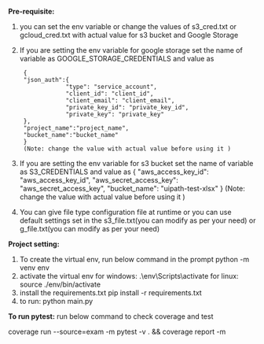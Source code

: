 **Pre-requisite:**
1. you can set the env variable or change the values of s3_cred.txt or gcloud_cred.txt with actual value for s3 bucket and Google Storage
2. If you are setting the env variable for google storage set the name of variable as GOOGLE_STORAGE_CREDENTIALS and value as 

		{
		"json_auth":{
					"type": "service_account",
					"client_id": "client_id",
					"client_email": "client_email",
					"private_key_id": "private_key_id",
					"private_key": "private_key"
		},
		"project_name":"project_name",
		"bucket_name":"bucket_name"
		}
		(Note: change the value with actual value before using it )

3. If you are setting the env variable for s3 bucket set the name of variable as S3_CREDENTIALS and value as 
		{
			"aws_access_key_id": "aws_access_key_id",
			"aws_secret_access_key": "aws_secret_access_key",
			"bucket_name": "uipath-test-xlsx"
		}
		(Note: change the value with actual value before using it )

4. You can give file type configuration file at runtime or you can use default settings set in the s3_file.txt(you can modify as per your need) or g_file.txt(you can modify as per your need)


**Project setting:**
1. To create the virtual env, run below command in the prompt
	python -m venv env
2. activate the virtual env
	for windows: .\env\Scripts\activate
	for linux: source ./env/bin/activate
3. install the requirements.txt
	pip install -r requirements.txt
4. to run:
	python main.py

**To run pytest:**
run below command to check coverage and test

coverage run --source=exam -m pytest -v . && coverage report -m
